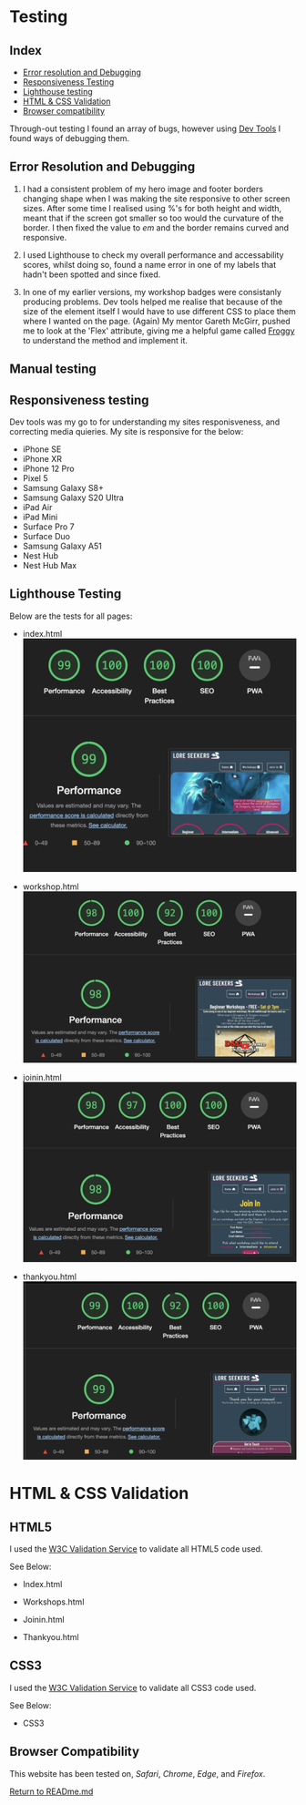 # Testing

## Index

 * [Error resolution and Debugging](#error-resolution-and-debugging)
 * [Responsiveness Testing](#responsiveness-testing)
 * [Lighthouse testing](#lighthouse-testing)
 * [HTML & CSS Validation](#html--css-validation)
 * [Browser compatibility](#browser-compatibility)

Through-out testing I found an array of bugs, however using [Dev Tools](https://developer.chrome.com/docs/devtools/) I found ways of debugging them. 

## Error Resolution and Debugging 

 1. I had a consistent problem of my hero image and footer borders changing shape when I was making the site responsive to other screen sizes. After some time I realised using %'s for both height and width, meant that if the screen got smaller so too would the curvature of the border. I then fixed the value to *em* and the border remains curved and responsive.

 2. I used Lighthouse to check my overall performance and accessability scores, whilst doing so, found a name error in one of my labels that hadn't been spotted and since fixed.

 3. In one of my earlier versions, my workshop badges were consistanly producing problems. Dev tools helped me realise that because of the size of the element itself I would have to use different CSS to place them where I wanted on the page. (Again) My mentor Gareth McGirr, pushed me to look at the 'Flex' attribute, giving me a helpful game called [Froggy](https://www.flexboxfroggy.com) to understand the method and implement it.


## Manual testing




## Responsiveness testing 
 
 Dev tools was my go to for understanding my sites responisveness, and correcting media quieries. My site is responsive for the below:
   * iPhone SE
   * iPhone XR
   * iPhone 12 Pro
   * Pixel 5
   * Samsung Galaxy S8+
   * Samsung Galaxy S20 Ultra
   * iPad Air
   * iPad Mini
   * Surface Pro 7
   * Surface Duo
   * Samsung Galaxy A51
   * Nest Hub
   * Nest Hub Max

  ## Lighthouse Testing 

  Below are the tests for all pages:
  + index.html
  ![index.html lighthouse image](../documentation/lighthouse-images/index.html-lighthouse-report.png "index.html lighthouse image report")

  + workshop.html 
  ![workshop.html lighthouse report](../documentation/lighthouse-images/workshop.html-lighthouse-report.png "workshop.html lighthouse report")

  + joinin.html
  ![joinin.html-lighthouse-report](../documentation/lighthouse-images/joinin.html-lighthouse-report.png "joiin.html lighthouse report")

  + thankyou.html
  ![thankyou.html-lighthouse-report](../documentation/lighthouse-images/thankyou.html-lighthouse-report.png "thankyou.html lighthouse report")

# HTML & CSS Validation

## HTML5

I used the [W3C Validation Service](https://validator.w3.org/#validate_by_input) to validate all HTML5 code used.

See Below:

  * Index.html

  * Workshops.html

  * Joinin.html

  * Thankyou.html


  ## CSS3

  I used the [W3C Validation Service](https://jigsaw.w3.org/css-validator/#validate_by_input) to validate all CSS3 code used.

  See Below: 

  * CSS3 

## Browser Compatibility

This website has been tested on, *Safari*, *Chrome*, *Edge*, and *Firefox*.

[Return to READme.md](../README.md)











